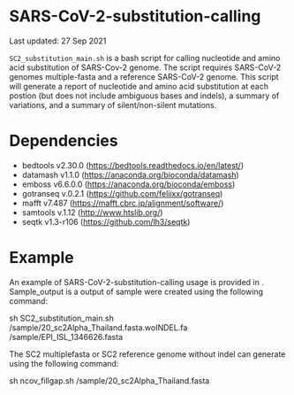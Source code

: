 # SARS-CoV-2-substitution-calling

Last updated: 27 Sep 2021

`SC2_substitution_main.sh` is a bash script for calling nucleotide and amino acid substitution of SARS-Cov-2 genome. The script requires SARS-CoV-2 genomes multiple-fasta and a reference SARS-CoV-2 genome. This script will generate a report of nucleotide and amino acid substitution at each postion (but does not include ambiguous bases and indels), a summary of variations, and a summary of silent/non-silent mutations. 


# Dependencies

- bedtools v2.30.0 (https://bedtools.readthedocs.io/en/latest/)
- datamash v1.1.0 (https://anaconda.org/bioconda/datamash)
- emboss v6.6.0.0 (https://anaconda.org/bioconda/emboss)
- gotranseq v.0.2.1 (https://github.com/feliixx/gotranseq)
- mafft v7.487 (https://mafft.cbrc.jp/alignment/software/)
- samtools v.1.12 (http://www.htslib.org/)
- seqtk v1.3-r106 (https://github.com/lh3/seqtk)

# Example
An example of SARS-CoV-2-substitution-calling usage is provided in <sample>. Sample_output is a output of sample were created using the following command:

sh SC2_substitution_main.sh /sample/20_sc2Alpha_Thailand.fasta.woINDEL.fa <SC2 multiplefasta without indel>  /sample/EPI_ISL_1346626.fasta <a SC2 reference genome without indel>
  
The SC2 multiplefasta or SC2 reference genome without indel can generate using the following command:
  
sh ncov_fillgap.sh /sample/20_sc2Alpha_Thailand.fasta

